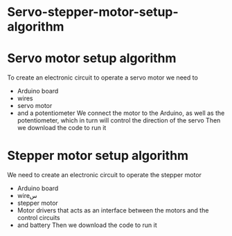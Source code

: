 # Servo-stepper-motor-setup-algorithm
# Servo motor setup algorithm
To create an electronic circuit to operate a servo motor
we need to
- Arduino board
- wires
- servo motor
- and a potentiometer
  We connect the motor to the Arduino, as well as the potentiometer, which in turn will control the direction of the servo
Then we download the code to run it

# Stepper motor setup algorithm
We need to create an electronic circuit to operate the stepper motor

- Arduino board
- wireس
- stepper motor
- Motor drivers that acts as an interface between the motors and the control circuits
- and battery
Then we download the code to run it
